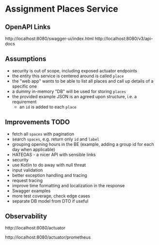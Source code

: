 # Assignment Places Service

## OpenAPI Links

http://localhost:8080/swagger-ui/index.html
http://localhost:8080/v3/api-docs

## Assumptions

+ security is out of scope, including exposed actuator endpoints
+ the entity this service is centered around is called `place`
+ the "web app" wants to be able to list all places and call up details of a specific one
+ a dummy in-memory "DB" will be used for storing `places`
+ the provided example JSON is an agreed upon structure, i.e. a requirement
  + an `id` is added to each `place`

## Improvements TODO

+ fetch all `spaces` with pagination
+ search `spaces`, e.g. return only `id` and `label`
+ grouping opening hours in the BE (example, adding a group id for each day when applicable)
+ HATEOAS - a nicer API with sensible links
+ security
+ use Kotlin to do away with null threat
+ input validation
+ better exception handling and tracing
+ request tracing
+ improve time formatting and localization in the response
+ Swagger examples
+ more test coverage, check edge cases
+ separate DB model from DTO if useful

## Observability

http://localhost:8080/actuator

http://localhost:8080/actuator/prometheus